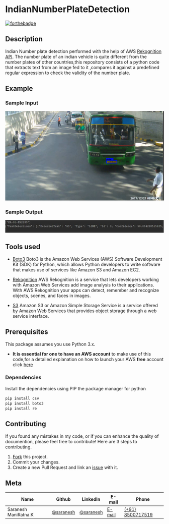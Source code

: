 # IndianNumberPlateDetection

[![forthebadge](https://forthebadge.com/images/badges/made-with-python.svg)](https://forthebadge.com)

## Description

Indian Number plate detection performed with the help of AWS [Rekognition API](https://docs.aws.amazon.com/rekognition/index.html).
The number plate of an indian vehicle is quite different from the number plates of other countries,this repository consists of a python code that extracts text from an image fed to it ,compares it against a predefined regular expression to check the validity of the number plate.

## Example

### Sample Input
![alt text](https://raw.githubusercontent.com/sarnesh444/IndianNumberPlateDetection/master/bus.png)

### Sample Output
![alt text](https://raw.githubusercontent.com/sarnesh444/IndianNumberPlateDetection/master/output.JPG)

## Tools used

* [Boto3](https://boto3.amazonaws.com/v1/documentation/api/latest/index.html) Boto3 is the Amazon Web Services (AWS) Software Development Kit (SDK) for Python, which allows Python developers to write software that makes use of services like Amazon S3 and Amazon EC2. 

* [Rekognition](https://boto3.amazonaws.com/v1/documentation/api/latest/reference/services/rekognition.html) AWS Rekognition is a service that lets developers working with Amazon Web Services add image analysis to their applications. With AWS Rekognition your apps can detect, remember and recognize objects, scenes, and faces in images.

* [S3](https://docs.aws.amazon.com/AmazonS3/latest/dev/Welcome.html) Amazon S3 or Amazon Simple Storage Service is a service offered by Amazon Web Services that provides object storage through a web service interface. 

## Prerequisites

This package assumes you use Python 3.x.
* **It is essential for one to have an AWS account** to make use of this code,for a detailed explanation on how to launch your AWS **free** account click [here](https://aws.amazon.com/premiumsupport/knowledge-center/create-and-activate-aws-account/) 

### Dependencies
Install the dependencies using PIP the package manager for python
```
pip install csv
pip install boto3
pip install re
```

## Contributing

If you found any mistakes in my code, or if you can enhance the quality of documention, please feel free to contribute!
Here are 3 steps to contributing.

1. [Fork](https://github.com/sarnesh444/IndianNumberPlateDetection/fork) this project.
2. Commit your changes.
3. Create a new Pull Request and link an [issue](https://github.com/sarnesh444/IndianNumberPlateDetection/issues/new) with it.

## Meta 

| Name | Github | LinkedIn | E-mail | Phone|
| --- | --- | --- | --- | --- |
| Saranesh ManiRatna.K | [@saranesh](https://github.com/sarnesh444) | [@saranesh](https://www.linkedin.com/in/saranesh-kanumuri-17a7a5181/) |[E-mail](mailto:sarnesh444@gmail.com) | [(+91) 8500717519](tel:+918500717519)

